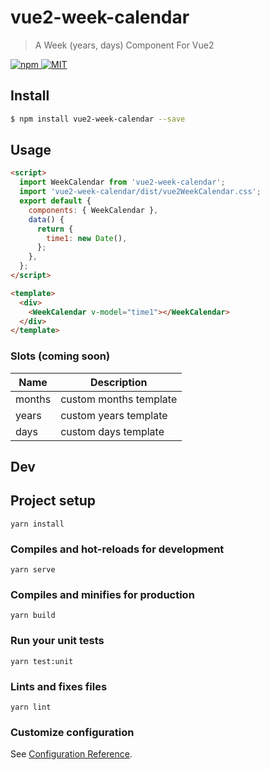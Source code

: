 # vue2-week-calendar

> A Week (years, days) Component For Vue2
<a href="https://www.npmjs.com/package/vue2-week-calendar">
  <img src="https://img.shields.io/npm/v/vue2-week-calendar.svg" alt="npm">
</a>
<a href="LICENSE">
  <img src="https://img.shields.io/badge/License-MIT-yellow.svg" alt="MIT">
</a>

## Install

```bash
$ npm install vue2-week-calendar --save
```

## Usage

```html
<script>
  import WeekCalendar from 'vue2-week-calendar';
  import 'vue2-week-calendar/dist/vue2WeekCalendar.css';
  export default {
    components: { WeekCalendar },
    data() {
      return {
        time1: new Date(),
      };
    },
  };
</script>

<template>
  <div>
    <WeekCalendar v-model="time1"></WeekCalendar>
  </div>
</template>
```

### Slots (coming soon)

| Name          | Description              |
| ------------- | ------------------------ |
| months        | custom months template   |
| years         | custom years template    |
| days          | custom days template     |

<!-- ## ChangeLog (coming soon)

[CHANGELOG](CHANGELOG.md) -->

<!-- ## One-time Donations

If you find this project useful, you can buy me a coffee

[Paypal Me](https://www.paypal.me/)

![donate](https://user-images.githubusercontent.com//.png) -->

<!-- ## License

[MIT](https://github.com/Inaztm/vue2-week-calendar/blob/main/LICENSE)

Copyright (c) 2021-present inaztm -->

## Dev

## Project setup
```
yarn install
```

### Compiles and hot-reloads for development
```
yarn serve
```

### Compiles and minifies for production
```
yarn build
```

### Run your unit tests
```
yarn test:unit
```

### Lints and fixes files
```
yarn lint
```

### Customize configuration
See [Configuration Reference](https://cli.vuejs.org/config/).
